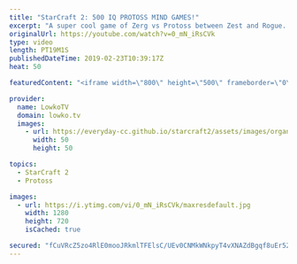```yaml
---
title: "StarCraft 2: 500 IQ PROTOSS MIND GAMES!"
excerpt: "A super cool game of Zerg vs Protoss between Zest and Rogue. Subscribe for more videos: http://lowko.tv/youtube Insane Protoss macro: https://goo.gl/kYVEow  Zest has been making some really cool decisions in Zerg vs Protoss. In this video he goes up again Rogue, one of the strongest Zerg pro gamers in"
originalUrl: https://youtube.com/watch?v=0_mN_iRsCVk
type: video
length: PT19M1S
publishedDateTime: 2019-02-23T10:39:17Z
heat: 50

featuredContent: "<iframe width=\"800\" height=\"500\" frameborder=\"0\" src=\"https://www.youtube.com/embed/0_mN_iRsCVk\" allow=\"accelerometer; autoplay; encrypted-media; gyroscope; picture-in-picture\" allowfullscreen></iframe>"

provider:
  name: LowkoTV
  domain: lowko.tv
  images:
    - url: https://everyday-cc.github.io/starcraft2/assets/images/organizations/lowko.tv-50x50.jpg
      width: 50
      height: 50

topics:
  - StarCraft 2
  - Protoss

images:
  - url: https://i.ytimg.com/vi/0_mN_iRsCVk/maxresdefault.jpg
    width: 1280
    height: 720
    isCached: true

secured: "fCuVRcZ5zo4RlE0mooJRkmlTFElsC/UEv0CNMkWNkpyT4vXNAZdBgqf8uEr52XKfDbzjjE40QPINcZnCqxtdCOD/5v4B13CiGhzniOIzqqVasIFtXShCyba04YVMk0dWrp1ptdansvsKSSY9Qam8/GEQVzNrdWl7aDN/UdaI7lnaS5pQgoNAaThSVs+KOljiZ3Hpm819wBz+XgYKfpEJj/SHmAHxDCqFFvvpMqMdFUk/z+RSEjxPfgbhabGwzyh8vhdEN8LdsJLgCWbvCXj9uX27IahmQv8zt464K+1nZZlKdv4XjJJb5o+grvnHkxr8c581hQei6xmS20DgmosuHr18dx22G4XuFmGP1lNeoXULnE5lUzG9kR/ZeaLzEds1dyUx4A+QVznQCneUgDbbk5K2oUUkVZOf9OJv14Wqg9ADx0AeUVKKHegn6vshkU6g;5M/odU/H0XX46W4viX0k9A=="
---
```


